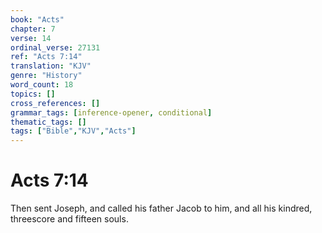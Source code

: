 ```yaml
---
book: "Acts"
chapter: 7
verse: 14
ordinal_verse: 27131
ref: "Acts 7:14"
translation: "KJV"
genre: "History"
word_count: 18
topics: []
cross_references: []
grammar_tags: [inference-opener, conditional]
thematic_tags: []
tags: ["Bible","KJV","Acts"]
---
```


# Acts 7:14

Then sent Joseph, and called his father Jacob to him, and all his kindred, threescore and fifteen souls.
